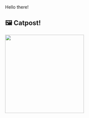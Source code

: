 Hello there!



## 🖼️ Catpost!

<sub>
    <img src="https://cdn2.thecatapi.com/images/ad3.jpg" height="256">
</sub>

